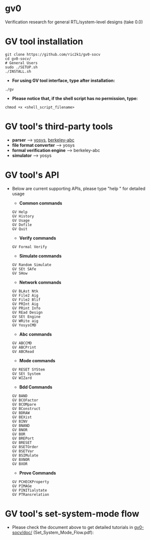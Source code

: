 # gv0
Verification research for general RTL/system-level designs (take 0.0)

# GV tool installation
```json=
git clone https://github.com/ric2k1/gv0-socv
cd gv0-socv/
# General Users
sudo ./SETUP.sh 
./INSTALL.sh
```

- **For using GV tool interface, type after installation:**
```json=
./gv
```

- **Please notice that, if the shell script has no permission, type:**
```json=
chmod +x <shell_script_filename>
```

# GV tool's third-party tools
- **parser** --> [yosys](https://github.com/YosysHQ/yosys), [berkeley-abc](https://github.com/berkeley-abc/abc)
- **file format converter** --> yosys
- **formal verification engine** --> berkeley-abc 
- **simulator** --> yosys

# GV tool's API 
- Below are current supporting APIs, please type "help <command>" for detailed usage
    - **Common commands** 
    ```json=
    GV Help
    GV History 
    GV Usage
    GV Dofile
    GV Quit
    ```

    - **Verify commands**
    ```json=
    GV Formal Verify
    ```

    - **Simulate commands**
    ```json=
    GV Random Simulate
    GV SEt SAfe
    GV SHow
    ```

    - **Network commands** 
    ```json=
    GV BLAst Ntk
    GV File2 Aig
    GV File2 Blif
    GV PRInt Aig
    GV PRint Info
    GV REad Design
    GV SEt Engine
    GV WRite aig
    GV YosysCMD
    ```
    
    - **Abc commands** 
    ```json=
    GV ABCCMD
    GV ABCPrint
    GV ABCRead
    ```

    - **Mode commands** 
    ```json=
    GV RESET SYStem
    GV SEt System
    GV WIZard
    ```

    - **Bdd Commands** 
    ```json=
    GV BAND
    GV BCOFactor 
    GV BCOMpare 
    GV BConstruct 
    GV BDRAW 
    GV BEXist 
    GV BINV 
    GV BNAND 
    GV BNOR 
    GV BOR 
    GV BREPort 
    GV BRESET 
    GV BSETOrder 
    GV BSETVar 
    GV BSIMulate 
    GV BXNOR 
    GV BXOR 
    ```

    - **Prove Commands** 
    ```json=
    GV PCHECKProperty
    GV PIMAGe 
    GV PINITialstate 
    GV PTRansrelation 
    ```

# GV tool's set-system-mode flow
- Please check the document above to get detailed tutorials in [gv0-socv/doc/](https://github.com/ric2k1/gv0/tree/main/doc) (Set_System_Mode_Flow.pdf):
